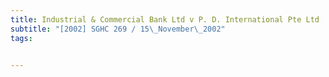 ```yaml
---
title: Industrial & Commercial Bank Ltd v P. D. International Pte Ltd 
subtitle: "[2002] SGHC 269 / 15\_November\_2002"
tags:


---
```


